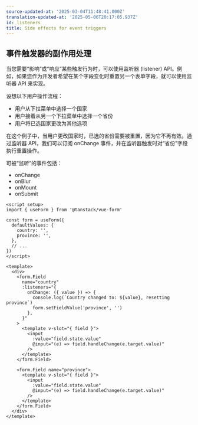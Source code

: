 ```yaml
---
source-updated-at: '2025-03-04T11:48:41.000Z'
translation-updated-at: '2025-05-06T20:17:05.937Z'
id: listeners
title: Side effects for event triggers
---
```


## 事件触发器的副作用处理

当您需要“影响”或“响应”某些触发行为时，可以使用监听器 (listener) API。例如，如果您作为开发者希望在某个字段变化时重置另一个表单字段，就可以使用监听器 API 来实现。

设想以下用户操作流程：

- 用户从下拉菜单中选择一个国家
- 用户接着从另一个下拉菜单中选择一个省份
- 用户将已选国家更改为其他选项

在这个例子中，当用户更改国家时，已选的省份需要被重置，因为它不再有效。通过监听器 API，我们可以订阅 onChange 事件，并在监听器触发时对“省份”字段执行重置操作。

可被“监听”的事件包括：

- onChange
- onBlur
- onMount
- onSubmit

```vue
<script setup>
import { useForm } from '@tanstack/vue-form'

const form = useForm({
  defaultValues: {
    country: '',
    province: '',
  },
  // ...
})
</script>

<template>
  <div>
    <form.Field
      name="country"
      :listeners="{
        onChange: ({ value }) => {
          console.log(`Country changed to: ${value}, resetting province`)
          form.setFieldValue('province', '')
        },
      }"
    >
      <template v-slot="{ field }">
        <input
          :value="field.state.value"
          @input="(e) => field.handleChange(e.target.value)"
        />
      </template>
    </form.Field>

    <form.Field name="province">
      <template v-slot="{ field }">
        <input
          :value="field.state.value"
          @input="(e) => field.handleChange(e.target.value)"
        />
      </template>
    </form.Field>
  </div>
</template>
```
